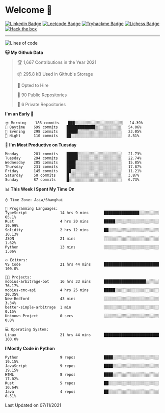 # Welcome 👋

[![Linkedin Badge](https://img.shields.io/badge/-PedroTorres-blue?style=flat-square&logo=Linkedin&logoColor=white&link=https://www.linkedin.com/in/PedroTorres/)](https://www.linkedin.com/in/pedro-torres-cruz/)
[![Leetcode Badge](https://img.shields.io/badge/profile-leetcode-green)](https://leetcode.com/corfucinas/)
[![Tryhackme Badge](https://img.shields.io/badge/profile-tryhackme-blue)](https://tryhackme.com/p/Corfucinas/)
[![Lichess Badge](https://img.shields.io/badge/challenge_me-lichess-yellow)](https://lichess.org/@/Corfucinas)
[![Hack the box](https://img.shields.io/badge/hack_the_box-profile-red)](https://www.hackthebox.eu/profile/375826)

---

<!--START_SECTION:waka-->
![Lines of code](https://img.shields.io/badge/From%20Hello%20World%20I%27ve%20Written-1.6%20million%20lines%20of%20code-blue)

**🐱 My Github Data** 

> 🏆 1,667 Contributions in the Year 2021
 > 
> 📦 295.8 kB Used in Github's Storage 
 > 
> 💼 Opted to Hire
 > 
> 📜 90 Public Repositories 
 > 
> 🔑 6 Private Repositories  
 > 
**I'm an Early 🐤** 

```text
🌞 Morning    186 commits    ███░░░░░░░░░░░░░░░░░░░░░░   14.39% 
🌆 Daytime    699 commits    █████████████░░░░░░░░░░░░   54.06% 
🌃 Evening    298 commits    █████░░░░░░░░░░░░░░░░░░░░   23.05% 
🌙 Night      110 commits    ██░░░░░░░░░░░░░░░░░░░░░░░   8.51%

```
📅 **I'm Most Productive on Tuesday** 

```text
Monday       281 commits    █████░░░░░░░░░░░░░░░░░░░░   21.73% 
Tuesday      294 commits    █████░░░░░░░░░░░░░░░░░░░░   22.74% 
Wednesday    205 commits    ████░░░░░░░░░░░░░░░░░░░░░   15.85% 
Thursday     231 commits    ████░░░░░░░░░░░░░░░░░░░░░   17.87% 
Friday       145 commits    ██░░░░░░░░░░░░░░░░░░░░░░░   11.21% 
Saturday     50 commits     █░░░░░░░░░░░░░░░░░░░░░░░░   3.87% 
Sunday       87 commits     █░░░░░░░░░░░░░░░░░░░░░░░░   6.73%

```


📊 **This Week I Spent My Time On** 

```text
⌚︎ Time Zone: Asia/Shanghai

💬 Programming Languages: 
TypeScript               14 hrs 9 mins       ████████████████░░░░░░░░░   65.1% 
Rust                     4 hrs 20 mins       █████░░░░░░░░░░░░░░░░░░░░   19.99% 
Solidity                 2 hrs 12 mins       ██░░░░░░░░░░░░░░░░░░░░░░░   10.13% 
JSON                     21 mins             ░░░░░░░░░░░░░░░░░░░░░░░░░   1.62% 
Python                   13 mins             ░░░░░░░░░░░░░░░░░░░░░░░░░   1.06%

🔥 Editors: 
VS Code                  21 hrs 44 mins      █████████████████████████   100.0%

🐱‍💻 Projects: 
mobius-arbitrage-bot     16 hrs 33 mins      ███████████████████░░░░░░   76.17% 
mobius-cmc-api           4 hrs 25 mins       █████░░░░░░░░░░░░░░░░░░░░   20.35% 
New-Bedford              43 mins             ░░░░░░░░░░░░░░░░░░░░░░░░░   3.34% 
better-simple-arbitrage  1 min               ░░░░░░░░░░░░░░░░░░░░░░░░░   0.15% 
Unknown Project          0 secs              ░░░░░░░░░░░░░░░░░░░░░░░░░   0.0%

💻 Operating System: 
Linux                    21 hrs 44 mins      █████████████████████████   100.0%

```

**I Mostly Code in Python** 

```text
Python                   9 repos             ████░░░░░░░░░░░░░░░░░░░░░   19.15% 
JavaScript               9 repos             ████░░░░░░░░░░░░░░░░░░░░░   19.15% 
HTML                     8 repos             ████░░░░░░░░░░░░░░░░░░░░░   17.02% 
Rust                     5 repos             ██░░░░░░░░░░░░░░░░░░░░░░░   10.64% 
Java                     4 repos             ██░░░░░░░░░░░░░░░░░░░░░░░   8.51%

```



 Last Updated on 07/11/2021
<!--END_SECTION:waka-->
